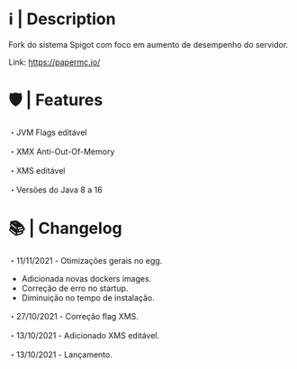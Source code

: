 # ℹ️ | Description

Fork do sistema Spigot com foco em aumento de desempenho do servidor.

Link: https://papermc.io/

# 🛡 | Features

・JVM Flags editável

・XMX Anti-Out-Of-Memory

・XMS editável

・Versões do Java 8 a 16

# 📚 | Changelog

・11/11/2021 - Otimizações gerais no egg.
  - Adicionada novas dockers images.
  - Correção de erro no startup.
  - Diminuição no tempo de instalação.

・27/10/2021 - Correção flag XMS.

・13/10/2021 - Adicionado XMS editável.

・13/10/2021 - Lançamento.
